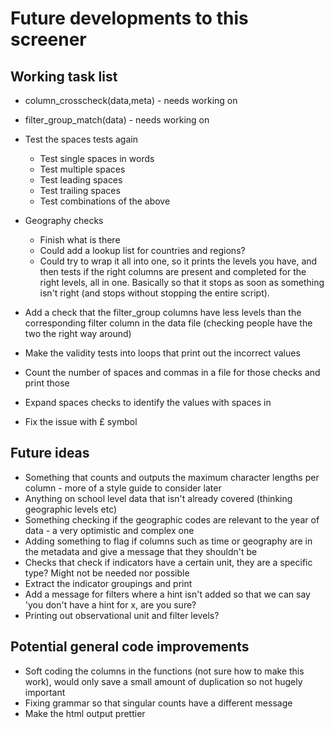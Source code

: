 # Future developments to this screener

## Working task list
+ column_crosscheck(data,meta) - needs working on
+ filter_group_match(data) - needs working on

+ Test the spaces tests again
  + Test single spaces in words
  + Test multiple spaces
  + Test leading spaces
  + Test trailing spaces
  + Test combinations of the above
  
+ Geography checks 
  + Finish what is there
  + Could add a lookup list for countries and regions?
  + Could try to wrap it all into one, so it prints the levels you have, and then tests if the right columns are present and completed for the right levels, all in one. Basically so that it stops as soon as something isn't right (and stops without stopping the entire script).
  
+ Add a check that the filter_group columns have less levels than the corresponding filter column in the data file (checking people have the two the right way around)

+ Make the validity tests into loops that print out the incorrect values
+ Count the number of spaces and commas in a file for those checks and print those
+ Expand spaces checks to identify the values with spaces in
+ Fix the issue with £ symbol

## Future ideas
+ Something that counts and outputs the maximum character lengths per column - more of a style guide to consider later
+ Anything on school level data that isn't already covered (thinking geographic levels etc)
+ Something checking if the geographic codes are relevant to the year of data - a very optimistic and complex one
+ Adding something to flag if columns such as time or geography are in the metadata and give a message that they shouldn't be
+ Checks that check if indicators have a certain unit, they are a specific type? Might not be needed nor possible
+ Extract the indicator groupings and print
+ Add a message for filters where a hint isn't added so that we can say 'you don't have a hint for x, are you sure?
+ Printing out observational unit and filter levels?

## Potential general code improvements
+ Soft coding the columns in the functions (not sure how to make this work), would only save a small amount of duplication so not hugely important
+ Fixing grammar so that singular counts have a different message
+ Make the html output prettier